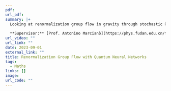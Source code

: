 ```yaml
---
pdf: 
url_pdf:
summary: |+
  Looking at renormalization group flow in gravity through stochastic Ricci flow with quantum neural networks and topological quantum field theory. We also look at connecting this to topological wormhole networks with category theory.
  
  **Supervisor:** [Prof. Antonino Marcianò](https://phys.fudan.edu.cn/f7/88/c7605a63368/page.html)
url_video: ""
url_link: ""
date: 2023-09-01
external_link: ""
title: Renormalization Group Flow with Quantum Neural Networks
tags:
  - Maths
links: []
image: 
url_code: ""
---
```

